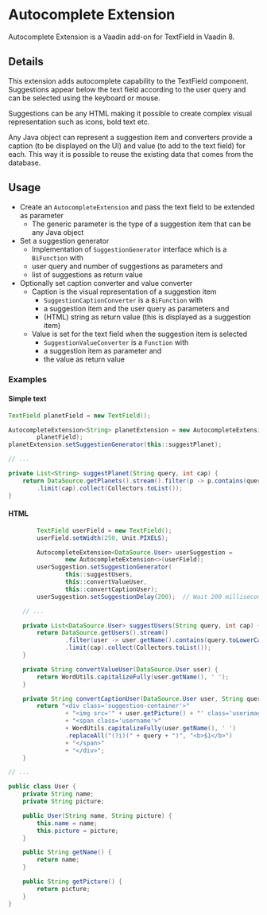 # Autocomplete Extension

Autocomplete Extension is a Vaadin add-on for TextField in Vaadin 8.

## Details

This extension adds autocomplete capability to the TextField component.
Suggestions appear below the text field according to the user query and can be selected using the keyboard or mouse.

Suggestions can be any HTML making it possible to create complex visual representation such as icons, bold text etc.

Any Java object can represent a suggestion item and converters provide a caption (to be displayed on the UI) and value (to add to the text field) for each. This way it is possible to reuse the existing data that comes from the database.

## Usage

- Create an `AutocompleteExtension` and pass the text field to be extended as parameter
  - The generic parameter is the type of a suggestion item that can be any Java object
- Set a suggestion generator
  - Implementation of `SuggestionGenerator` interface which is a `BiFunction` with
  - user query and number of suggestions as parameters and
  - list of suggestions as return value
- Optionally set caption converter and value converter
  - Caption is the visual representation of a suggestion item
    - `SuggestionCaptionConverter` is a `BiFunction` with
    - a suggestion item and the user query as parameters and
    - (HTML) string as return value (this is displayed as a suggestion item)
  - Value is set for the text field when the suggestion item is selected
    - `SuggestionValueConverter` is a `Function` with
    - a suggestion item as parameter and
    - the value as return value

### Examples

#### Simple text

```Java
TextField planetField = new TextField();

AutocompleteExtension<String> planetExtension = new AutocompleteExtension<>(
        planetField);
planetExtension.setSuggestionGenerator(this::suggestPlanet);

// ...

private List<String> suggestPlanet(String query, int cap) {
    return DataSource.getPlanets().stream().filter(p -> p.contains(query))
        .limit(cap).collect(Collectors.toList());
}
```

#### HTML

```Java
        TextField userField = new TextField();
        userField.setWidth(250, Unit.PIXELS);

        AutocompleteExtension<DataSource.User> userSuggestion =
                new AutocompleteExtension<>(userField);
        userSuggestion.setSuggestionGenerator(
                this::suggestUsers,
                this::convertValueUser,
                this::convertCaptionUser);
        userSuggestion.setSuggestionDelay(200);  // Wait 200 milliseconds until server call when typing

    // ...

    private List<DataSource.User> suggestUsers(String query, int cap) {
        return DataSource.getUsers().stream()
                .filter(user -> user.getName().contains(query.toLowerCase()))
                .limit(cap).collect(Collectors.toList());
    }

    private String convertValueUser(DataSource.User user) {
        return WordUtils.capitalizeFully(user.getName(), ' ');
    }

    private String convertCaptionUser(DataSource.User user, String query) {
        return "<div class='suggestion-container'>"
                + "<img src='" + user.getPicture() + "' class='userimage'>"
                + "<span class='username'>"
                + WordUtils.capitalizeFully(user.getName(), ' ')
                .replaceAll("(?i)(" + query + ")", "<b>$1</b>")
                + "</span>"
                + "</div>";
    }

// ...

public class User {
    private String name;
    private String picture;

    public User(String name, String picture) {
        this.name = name;
        this.picture = picture;
    }

    public String getName() {
        return name;
    }

    public String getPicture() {
        return picture;
    }
}
```
